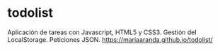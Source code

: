 # todolist
Aplicación de tareas con Javascript, HTML5 y CSS3.
Gestión del LocalStorage.
Peticiones JSON.
https://mariaaranda.github.io/todolist/


